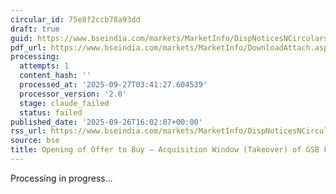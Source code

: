 ```yaml
---
circular_id: 75e8f2ccb78a93dd
draft: true
guid: https://www.bseindia.com/markets/MarketInfo/DispNoticesNCirculars.aspx?Noticeid={A1E01196-5DA0-44B1-9D01-EC6BB8516C13}&noticeno=20250926-75&dt=09/26/2025&icount=75&totcount=76&flag=0
pdf_url: https://www.bseindia.com/markets/MarketInfo/DownloadAttach.aspx?id=20250926-75&attachedId=06358ff5-19b0-41cc-a767-321c09b2c0bf
processing:
  attempts: 1
  content_hash: ''
  processed_at: '2025-09-27T03:41:27.604539'
  processor_version: '2.0'
  stage: claude_failed
  status: failed
published_date: '2025-09-26T16:02:07+00:00'
rss_url: https://www.bseindia.com/markets/MarketInfo/DispNoticesNCirculars.aspx?Noticeid={A1E01196-5DA0-44B1-9D01-EC6BB8516C13}&noticeno=20250926-75&dt=09/26/2025&icount=75&totcount=76&flag=0
source: bse
title: Opening of Offer to Buy – Acquisition Window (Takeover) of GSB FINANCE LIMITED
---
```


Processing in progress...